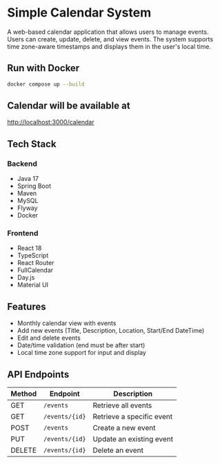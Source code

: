 # Simple Calendar System

A web-based calendar application that allows users to manage events. Users can create, update, delete, and view events. The system supports time zone-aware timestamps and displays them in the user's local time.

## Run with Docker

```bash
docker compose up --build
```

## Calendar will be available at

[http://localhost:3000/calendar](http://localhost:3000/calendar)

## Tech Stack

### Backend
- Java 17
- Spring Boot
- Maven
- MySQL
- Flyway
- Docker

### Frontend
- React 18
- TypeScript
- React Router
- FullCalendar
- Day.js
- Material UI

## Features

- Monthly calendar view with events
- Add new events (Title, Description, Location, Start/End DateTime)
- Edit and delete events
- Date/time validation (end must be after start)
- Local time zone support for input and display

## API Endpoints

| Method | Endpoint       | Description                |
|--------|----------------|----------------------------|
| GET    | `/events`      | Retrieve all events        |
| GET    | `/events/{id}` | Retrieve a specific event  |
| POST   | `/events`      | Create a new event         |
| PUT    | `/events/{id}` | Update an existing event   |
| DELETE | `/events/{id}` | Delete an event            |
